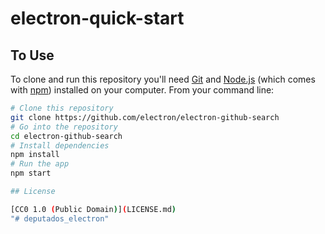 # electron-quick-start

## To Use

To clone and run this repository you'll need [Git](https://git-scm.com) and [Node.js](https://nodejs.org/en/download/) (which comes with [npm](http://npmjs.com)) installed on your computer. From your command line:

```bash
# Clone this repository
git clone https://github.com/electron/electron-github-search
# Go into the repository
cd electron-github-search
# Install dependencies
npm install
# Run the app
npm start

## License

[CC0 1.0 (Public Domain)](LICENSE.md)
"# deputados_electron" 
